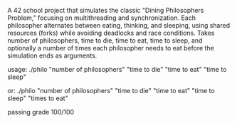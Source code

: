 A 42 school project that simulates the classic "Dining Philosophers Problem," focusing on multithreading and synchronization. Each philosopher alternates between eating, thinking, and sleeping, using shared resources (forks) while avoiding deadlocks and race conditions.
Takes number of philosophers, time to die, time to eat, time to sleep, and optionally a number of times each philosopher needs to eat before the simulation ends as arguments.

usage:
./philo "number of philosophers" "time to die" "time to eat" "time to sleep"

or:
./philo "number of philosophers" "time to die" "time to eat" "time to sleep" "times to eat"

passing grade 100/100
